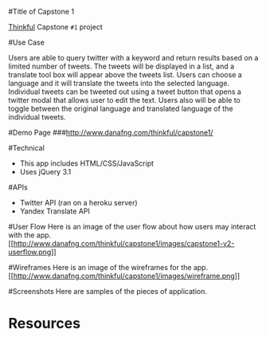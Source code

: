 #Title of Capstone 1

[Thinkful](http://www.thinkful.com) Capstone `#1` project


#Use Case

Users are able to query twitter with a keyword and return results based on a limited number of tweets. The tweets will be displayed in a list, and a translate tool box will appear above the tweets list. Users can choose a language and it will translate the tweets into the selected language. Individual tweets can be tweeted out using a tweet button that opens a twitter modal that allows user to edit the text. Users also will be able to toggle between the original language and translated language of the individual tweets.

#Demo Page ###http://www.danafng.com/thinkful/capstone1/

#Technical

+ This app includes HTML/CSS/JavaScript
+ Uses jQuery 3.1

#APIs

+ Twitter API (ran on a heroku server)
+ Yandex Translate API

#User Flow
Here is an image of the user flow about how users may interact with the app.
[[http://www.danafng.com/thinkful/capstone1/images/capstone1-v2-userflow.png]]

#Wireframes
Here is an image of the wireframes for the app.
[[http://www.danafng.com/thinkful/capstone1/images/wireframe.png]]

#Screenshots
Here are samples of the pieces of application.



# Resources
